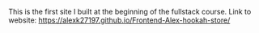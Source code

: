 This is the first site I built at the beginning of the fullstack course.
Link to website: https://alexk27197.github.io/Frontend-Alex-hookah-store/
